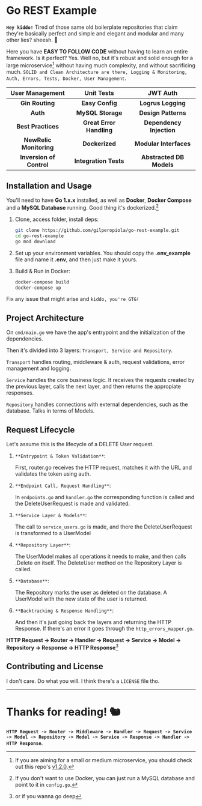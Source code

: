 # Go REST Example

**`Hey kiddo!`** Tired of those same old boilerplate repositories that claim they're basically perfect and simple and elegant and modular and many other lies? sheesh. 🤮 

Here you have **EASY TO FOLLOW CODE** without having to learn an entire framework. Is it perfect? Yes. Well no, but it's robust and solid enough for a large microservice[^1] without having much complexity, and without sacrificing much. `SOLID and Clean Architecture are there, Logging & Monitoring, Auth, Errors, Tests, Docker, User Management`.

|User Management|Unit Tests|JWT Auth|
|:-------------:|:-------------:|:-------------:|
|**Gin Routing**|**Easy Config**|**Logrus Logging**|
|**Auth**|**MySQL Storage**|**Design Patterns**|
|**Best Practices**|**Great Error Handling**|**Dependency Injection**|
|**NewRelic Monitoring**|**Dockerized**|**Modular Interfaces**|
|**Inversion of Control**|**Integration Tests**|**Abstracted DB Models**|

## Installation and Usage

You'll need to have **Go 1.x.x** installed, as well as **Docker**, **Docker Compose** and a **MySQL Database** running. Good thing it's dockerized.[^3]

1. Clone, access folder, install deps:
   ```bash
   git clone https://github.com/gilperopiola/go-rest-example.git
   cd go-rest-example
   go mod download
   ```

2. Set up your environment variables. You should copy the **.env_example** file and name it **.env**, and then just make it yours.

3. Build & Run in Docker:
   ```bash
   docker-compose build
   docker-compose up
   ```

Fix any issue that might arise and `kiddo, you're GTG!`

## Project Architecture

On `cmd/main.go` we have the app's entrypoint and the initialization of the dependencies.

Then it's divided into 3 layers: `Transport, Service and Repository`.

`Transport` handles routing, middleware & auth, request validations, error management and logging.

`Service` handles the core business logic. It receives the requests created by the previous layer, calls the next layer, and then returns the appropiate responses.

`Repository` handles connections with external dependencies, such as the database. Talks in terms of Models.

## Request Lifecycle

Let's assume this is the lifecycle of a DELETE User request.

1. `**Entrypoint & Token Validation**`: 

   First, router.go receives the HTTP request, matches it with the URL and validates the token using auth.
   
2. `**Endpoint Call, Request Handling**`: 

   In `endpoints.go` and `handler.go` the corresponding function is called and the DeleteUserRequest is made and validated.
   
3. `**Service Layer & Models**`: 

   The call to `service_users.go` is made, and there the DeleteUserRequest is transformed to a UserModel

4. `**Repository Layer**`: 
   
   The UserModel makes all operations it needs to make, and then calls .Delete on itself. The DeleteUser method on the Repository Layer is called.

5. `**Database**`: 
   
   The Repository marks the user as deleted on the database. A UserModel with the new state of the user is returned.

6. `**Backtracking & Response Handling**`: 
   
   And then it's just going back the layers and returning the HTTP Response. If there's an error it goes through the `http_errors_mapper.go`.

**HTTP Request -> Router -> Handler -> Request -> Service -> Model -> Repository -> Response -> HTTP Response**[^2]

## Contributing and License

I don't care. Do what you will. I think there's a `LICENSE` file tho.

---

# Thanks for reading! 🐿️

[^1]: If you are aiming for a small or medium microservice, you should check out this repo's [v1.2.0](https://github.com/gilperopiola/go-rest-example/releases/tag/v1.2.0).

[^2]: or if you wanna go deep

**`HTTP Request -> Router -> Middleware -> Handler -> Request -> Service -> Model -> Repository -> Model -> Service -> Response -> Handler -> HTTP Response`**.

[^3]: If you don't want to use Docker, you can just run a MySQL database and point to it in `config.go`.